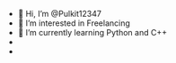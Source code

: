 - 👋 Hi, I’m @Pulkit12347
- 👀 I’m interested in Freelancing
- 🌱 I’m currently learning Python and C++
- 
- 
<!---
Pulkit12347/Pulkit12347 is a ✨ special ✨ repository because its `README.md` (this file) appears on your GitHub profile.
You can click the Preview link to take a look at your changes.
--->
